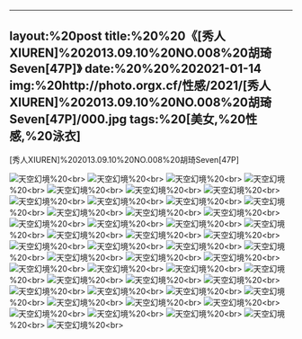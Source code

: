 ﻿---
layout:%20post
title:%20%20《[秀人XIUREN]%202013.09.10%20NO.008%20胡琦Seven[47P]》
date:%20%20%202021-01-14
img:%20http://photo.orgx.cf/性感/2021/[秀人XIUREN]%202013.09.10%20NO.008%20胡琦Seven[47P]/000.jpg
tags:%20[美女,%20性感,%20泳衣]
---

[秀人XIUREN]%202013.09.10%20NO.008%20胡琦Seven[47P]



![天空幻境](http://photo.orgx.cf/性感/2021/[秀人XIUREN]%202013.09.10%20NO.008%20胡琦Seven[47P]/001.jpg%20''天空幻境'')%20<br>
![天空幻境](http://photo.orgx.cf/性感/2021/[秀人XIUREN]%202013.09.10%20NO.008%20胡琦Seven[47P]/002.jpg%20''天空幻境'')%20<br>
![天空幻境](http://photo.orgx.cf/性感/2021/[秀人XIUREN]%202013.09.10%20NO.008%20胡琦Seven[47P]/003.jpg%20''天空幻境'')%20<br>
![天空幻境](http://photo.orgx.cf/性感/2021/[秀人XIUREN]%202013.09.10%20NO.008%20胡琦Seven[47P]/004.jpg%20''天空幻境'')%20<br>
![天空幻境](http://photo.orgx.cf/性感/2021/[秀人XIUREN]%202013.09.10%20NO.008%20胡琦Seven[47P]/005.jpg%20''天空幻境'')%20<br>
![天空幻境](http://photo.orgx.cf/性感/2021/[秀人XIUREN]%202013.09.10%20NO.008%20胡琦Seven[47P]/006.jpg%20''天空幻境'')%20<br>
![天空幻境](http://photo.orgx.cf/性感/2021/[秀人XIUREN]%202013.09.10%20NO.008%20胡琦Seven[47P]/007.jpg%20''天空幻境'')%20<br>
![天空幻境](http://photo.orgx.cf/性感/2021/[秀人XIUREN]%202013.09.10%20NO.008%20胡琦Seven[47P]/008.jpg%20''天空幻境'')%20<br>
![天空幻境](http://photo.orgx.cf/性感/2021/[秀人XIUREN]%202013.09.10%20NO.008%20胡琦Seven[47P]/009.jpg%20''天空幻境'')%20<br>
![天空幻境](http://photo.orgx.cf/性感/2021/[秀人XIUREN]%202013.09.10%20NO.008%20胡琦Seven[47P]/010.jpg%20''天空幻境'')%20<br>
![天空幻境](http://photo.orgx.cf/性感/2021/[秀人XIUREN]%202013.09.10%20NO.008%20胡琦Seven[47P]/011.jpg%20''天空幻境'')%20<br>
![天空幻境](http://photo.orgx.cf/性感/2021/[秀人XIUREN]%202013.09.10%20NO.008%20胡琦Seven[47P]/012.jpg%20''天空幻境'')%20<br>
![天空幻境](http://photo.orgx.cf/性感/2021/[秀人XIUREN]%202013.09.10%20NO.008%20胡琦Seven[47P]/013.jpg%20''天空幻境'')%20<br>
![天空幻境](http://photo.orgx.cf/性感/2021/[秀人XIUREN]%202013.09.10%20NO.008%20胡琦Seven[47P]/014.jpg%20''天空幻境'')%20<br>
![天空幻境](http://photo.orgx.cf/性感/2021/[秀人XIUREN]%202013.09.10%20NO.008%20胡琦Seven[47P]/015.jpg%20''天空幻境'')%20<br>
![天空幻境](http://photo.orgx.cf/性感/2021/[秀人XIUREN]%202013.09.10%20NO.008%20胡琦Seven[47P]/016.jpg%20''天空幻境'')%20<br>
![天空幻境](http://photo.orgx.cf/性感/2021/[秀人XIUREN]%202013.09.10%20NO.008%20胡琦Seven[47P]/017.jpg%20''天空幻境'')%20<br>
![天空幻境](http://photo.orgx.cf/性感/2021/[秀人XIUREN]%202013.09.10%20NO.008%20胡琦Seven[47P]/018.jpg%20''天空幻境'')%20<br>
![天空幻境](http://photo.orgx.cf/性感/2021/[秀人XIUREN]%202013.09.10%20NO.008%20胡琦Seven[47P]/019.jpg%20''天空幻境'')%20<br>
![天空幻境](http://photo.orgx.cf/性感/2021/[秀人XIUREN]%202013.09.10%20NO.008%20胡琦Seven[47P]/020.jpg%20''天空幻境'')%20<br>
![天空幻境](http://photo.orgx.cf/性感/2021/[秀人XIUREN]%202013.09.10%20NO.008%20胡琦Seven[47P]/021.jpg%20''天空幻境'')%20<br>
![天空幻境](http://photo.orgx.cf/性感/2021/[秀人XIUREN]%202013.09.10%20NO.008%20胡琦Seven[47P]/022.jpg%20''天空幻境'')%20<br>
![天空幻境](http://photo.orgx.cf/性感/2021/[秀人XIUREN]%202013.09.10%20NO.008%20胡琦Seven[47P]/023.jpg%20''天空幻境'')%20<br>
![天空幻境](http://photo.orgx.cf/性感/2021/[秀人XIUREN]%202013.09.10%20NO.008%20胡琦Seven[47P]/024.jpg%20''天空幻境'')%20<br>
![天空幻境](http://photo.orgx.cf/性感/2021/[秀人XIUREN]%202013.09.10%20NO.008%20胡琦Seven[47P]/025.jpg%20''天空幻境'')%20<br>
![天空幻境](http://photo.orgx.cf/性感/2021/[秀人XIUREN]%202013.09.10%20NO.008%20胡琦Seven[47P]/026.jpg%20''天空幻境'')%20<br>
![天空幻境](http://photo.orgx.cf/性感/2021/[秀人XIUREN]%202013.09.10%20NO.008%20胡琦Seven[47P]/027.jpg%20''天空幻境'')%20<br>
![天空幻境](http://photo.orgx.cf/性感/2021/[秀人XIUREN]%202013.09.10%20NO.008%20胡琦Seven[47P]/028.jpg%20''天空幻境'')%20<br>
![天空幻境](http://photo.orgx.cf/性感/2021/[秀人XIUREN]%202013.09.10%20NO.008%20胡琦Seven[47P]/029.jpg%20''天空幻境'')%20<br>
![天空幻境](http://photo.orgx.cf/性感/2021/[秀人XIUREN]%202013.09.10%20NO.008%20胡琦Seven[47P]/030.jpg%20''天空幻境'')%20<br>
![天空幻境](http://photo.orgx.cf/性感/2021/[秀人XIUREN]%202013.09.10%20NO.008%20胡琦Seven[47P]/031.jpg%20''天空幻境'')%20<br>
![天空幻境](http://photo.orgx.cf/性感/2021/[秀人XIUREN]%202013.09.10%20NO.008%20胡琦Seven[47P]/032.jpg%20''天空幻境'')%20<br>
![天空幻境](http://photo.orgx.cf/性感/2021/[秀人XIUREN]%202013.09.10%20NO.008%20胡琦Seven[47P]/033.jpg%20''天空幻境'')%20<br>
![天空幻境](http://photo.orgx.cf/性感/2021/[秀人XIUREN]%202013.09.10%20NO.008%20胡琦Seven[47P]/034.jpg%20''天空幻境'')%20<br>
![天空幻境](http://photo.orgx.cf/性感/2021/[秀人XIUREN]%202013.09.10%20NO.008%20胡琦Seven[47P]/035.jpg%20''天空幻境'')%20<br>
![天空幻境](http://photo.orgx.cf/性感/2021/[秀人XIUREN]%202013.09.10%20NO.008%20胡琦Seven[47P]/036.jpg%20''天空幻境'')%20<br>
![天空幻境](http://photo.orgx.cf/性感/2021/[秀人XIUREN]%202013.09.10%20NO.008%20胡琦Seven[47P]/037.jpg%20''天空幻境'')%20<br>
![天空幻境](http://photo.orgx.cf/性感/2021/[秀人XIUREN]%202013.09.10%20NO.008%20胡琦Seven[47P]/038.jpg%20''天空幻境'')%20<br>
![天空幻境](http://photo.orgx.cf/性感/2021/[秀人XIUREN]%202013.09.10%20NO.008%20胡琦Seven[47P]/039.jpg%20''天空幻境'')%20<br>
![天空幻境](http://photo.orgx.cf/性感/2021/[秀人XIUREN]%202013.09.10%20NO.008%20胡琦Seven[47P]/040.jpg%20''天空幻境'')%20<br>
![天空幻境](http://photo.orgx.cf/性感/2021/[秀人XIUREN]%202013.09.10%20NO.008%20胡琦Seven[47P]/041.jpg%20''天空幻境'')%20<br>
![天空幻境](http://photo.orgx.cf/性感/2021/[秀人XIUREN]%202013.09.10%20NO.008%20胡琦Seven[47P]/042.jpg%20''天空幻境'')%20<br>
![天空幻境](http://photo.orgx.cf/性感/2021/[秀人XIUREN]%202013.09.10%20NO.008%20胡琦Seven[47P]/043.jpg%20''天空幻境'')%20<br>
![天空幻境](http://photo.orgx.cf/性感/2021/[秀人XIUREN]%202013.09.10%20NO.008%20胡琦Seven[47P]/044.jpg%20''天空幻境'')%20<br>
![天空幻境](http://photo.orgx.cf/性感/2021/[秀人XIUREN]%202013.09.10%20NO.008%20胡琦Seven[47P]/045.jpg%20''天空幻境'')%20<br>
![天空幻境](http://photo.orgx.cf/性感/2021/[秀人XIUREN]%202013.09.10%20NO.008%20胡琦Seven[47P]/046.jpg%20''天空幻境'')%20<br>
![天空幻境](http://photo.orgx.cf/性感/2021/[秀人XIUREN]%202013.09.10%20NO.008%20胡琦Seven[47P]/047.jpg%20''天空幻境'')%20<br>